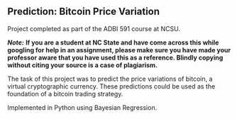 ## Prediction: Bitcoin Price Variation

Project completed as part of the ADBI 591 course at NCSU.

_**Note:**_ **If you are a student at NC State and have come across this while googling for help in an assignment, please make sure you have made your professor aware that you have used this as a reference. Blindly copying without citing your source is a case of plagiarism.**

The task of this project was to predict the price variations of bitcoin, a virtual cryptographic currency. These predictions could be used as the foundation of a bitcoin trading strategy. 

Implemented in Python using Bayesian Regression.